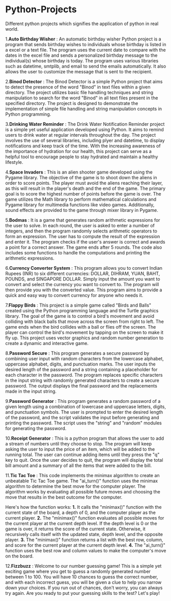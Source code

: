 # Python-Projects
Different python projects which signifies the application of python in real world.

1.**Auto Birthday Wisher** : An automatic birthday wisher Python project is a program that sends birthday wishes to individuals whose birthday is listed in a excel or a text file. The program uses the current date to compare with the dates in the excel file and sends a personalized birthday message to the individual(s) whose birthday is today. The program uses various libraries such as datetime, smtplib, and email to send the emails automatically. It also allows the user to customize the message that is sent to the recipient.

2.**Binod Detector** : The Binod Detector is a simple Python project that aims to detect the presence of the word "Binod" in text files within a given directory. The project utilizes basic file handling techniques and string manipulation to search for the word "Binod" in all text files present in the specified directory. The project is designed to demonstrate the implementation of simple file handling and string manipulation concepts in Python programming.

3.**Drinking Water Reminder** : The Drink Water Notification Reminder project is a simple yet useful application developed using Python. It aims to remind users to drink water at regular intervals throughout the day. The project involves the use of several libraries, including plyer and datetime, to display notifications and keep track of the time. With the increasing awareness of the importance of hydration for our health, this project can serve as a helpful tool to encourage people to stay hydrated and maintain a healthy lifestyle.

4.**Space Invaders** : This is an alien shooter game developed using the Pygame library. The objective of the game is to shoot down the aliens in order to score points. The player must avoid the aliens reaching their layer, as this will result in the player's death and the end of the game. The primary goal is to score the highest number of points before the game is over. The game utilizes the Math library to perform mathematical calculations and Pygame library for multimedia functions like video games. Additionally, sound effects are provided to the game through mixer library in Pygame.

5.**Bodmas** : It is a game that generates random arithmetic expressions for the user to solve. In each round, the user is asked to enter a number of integers, and then the program randomly selects arithmetic operators to form an expression. The user has to compute the result of the expression and enter it. The program checks if the user's answer is correct and awards a point for a correct answer. The game ends after 5 rounds. The code also includes some functions to handle the computations and printing the arithmetic expressions.

6.**Currency Converter System** : This program allows you to convert Indian Rupees (INR) to six different currencies: DOLLAR, DIHRAM, YUAN, BAHT, POUNDS, and SINGAPORE DOLLAR. Simply input the amount you want to convert and select the currency you want to convert to. The program will then provide you with the converted value. This program aims to provide a quick and easy way to convert currency for anyone who needs it.

7.**Flappy Birds** : This project is a simple game called "Birds and Balls" created using the Python programming language and the Turtle graphics library. The goal of the game is to control a bird's movement and avoid colliding with black balls that move across the screen from right to left. The game ends when the bird collides with a ball or flies off the screen. The player can control the bird's movement by tapping on the screen to make it fly up. This project uses vector graphics and random number generation to create a dynamic and interactive game.

8.**Password Secure** : This program generates a secure password by combining user input with random characters from the lowercase alphabet, uppercase alphabet, digits, and punctuation marks. The user inputs the desired length of the password and a string containing a placeholder for each character in the password. The program replaces specific characters in the input string with randomly generated characters to create a secure password. The output displays the final password and the replacements made in the input string.

9.**Password Generator** : This program generates a random password of a given length using a combination of lowercase and uppercase letters, digits, and punctuation symbols. The user is prompted to enter the desired length of the password, and the script validates the input before generating and printing the password. The script uses the "string" and "random" modules for generating the password.

10.**Receipt Generator** : This is a python program that allows the user to add a stream of numbers until they choose to stop. The program will keep asking the user to input the price of an item, which will be added to the running total. The user can continue adding items until they press the "q" key to quit. Once the user decides to quit, the program will display the total bill amount and a summary of all the items that were added to the bill.

11.**Tic Tac Toe** : This code implements the minimax algorithm to create an unbeatable Tic Tac Toe game. The "ai_turn()" function uses the minimax algorithm to determine the best move for the computer player. The algorithm works by evaluating all possible future moves and choosing the move that results in the best outcome for the computer.

  Here's how the function works:
  **1.** It calls the "minimax()" function with the current state of the board, a depth of 0, and the computer player as the current player.
  **2.** The "minimax()" function evaluates all possible moves for the current player at the current depth level. If the depth level is 0 or the game is over, it returns the score of the current state. Otherwise, it recursively calls itself with the updated state, depth level, and the opposite player.
  **3.** The "minimax()" function returns a list with the best row, column, and score for the current player at the current depth level.
  **4.** The "ai_turn()" function uses the best row and column values to make the computer's move on the board.

12.**Fizzbuzz** : Welcome to our number guessing game! This is a simple yet exciting game where you get to guess a randomly generated number between 1 to 100. You will have 10 chances to guess the correct number, and with each incorrect guess, you will be given a clue to help you narrow down your choices. If you run out of chances, don't worry, you can always try again. Are you ready to put your guessing skills to the test? Let's play!
